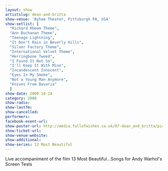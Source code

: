 ```yaml
---
layout: show
artistslug: dean-and-britta
show-venue: 'Byham Theater, Pittsburgh PA, USA'
show-setlist: [
  "Richard Rheem Theme",
  "Ann Buchanan Theme",
  "Teenage Lightning",
  "It Don't Rain in Beverly Hills",
  "Silver Factory Theme",
  "International Velvet Theme",
  "Herringbone Tweed",
  "I Found It Not So",
  "I'll Keep It With Mine",
  "Incandescent Innocent",
  "Eyes In My Smoke",
  "Not a Young Man Anymore",
  "Knives From Bavaria"
  ]
show-date: 2008-10-24
category: 2008
show-radio: 
show-lastfm: 
show-cancelled: 
performers: 
facebook-event-url: 
show-poster-url: http://media.fullofwishes.co.uk/07-dean_and_britta/pictures/13most_300-new.jpg
show-ticket-url: 
show-venue-website: 
show-additional:
show-series: 13 Most Beautiful
---
```


Live accompaniment of the film 13 Most Beautiful...Songs for Andy Warhol's Screen Tests